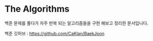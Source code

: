 # The Algorithms
백준 문제를 풀다가 자주 반복 되는 알고리즘들을 구현 해보고 정리한 문서입니다.

백준 깃허브 : <https://github.com/CaKlan/BaekJoon>